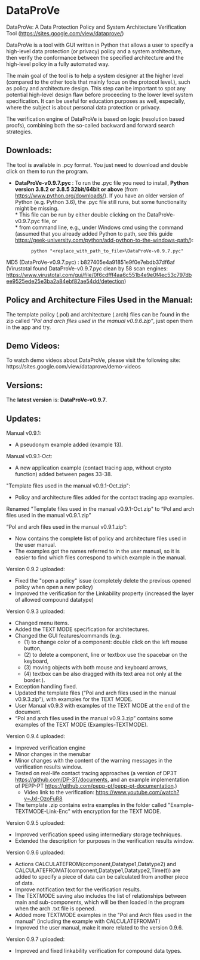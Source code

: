# DataProVe
DataProVe: A Data Protection Policy and System Architecture Verification Tool (https://sites.google.com/view/dataprove/)

DataProVe is a tool with GUI written in Python that allows a user to specify a high-level data protection (or privacy) policy and a system architecture, then verify the conformance between the specified architecture and the high-level policy in a fully automated way. 

The main goal of the tool is to help a system designer at the higher level (compared to the other tools that mainly focus on the protocol level.), such as policy and architecture design. This step can be important to spot any potential high-level design flaw before proceeding to the lower level system specification. It can be useful for education purposes as well, especially, where the subject is about personal data protection or privacy.  

The verification engine of DataProVe is based on logic (resolution based proofs), combining both the so-called backward and forward search strategies. 

<h2> Downloads: </h2>
The tool is available in .pcy format. You just need to download and double click on them to run the program. 

- <b> DataProVe-v0.9.7.pyc  </b>: To run the .pyc file you need to install, <b> Python version 3.8.2 or 3.8.5 32bit/64bit or above </b> (from https://www.python.org/downloads/). If you have an older version of Python (e.g. Python 3.6), the .pyc file still runs, but some functionality might be missing.          
      * This file can be run by either double clicking on the DataProVe-v0.9.7.pyc file, or    
      * from command line, e.g., under Windows cmd using the command (assumed that you already added Python to path, see this guide https://geek-university.com/python/add-python-to-the-windows-path/): 

            python "<replace_with_path_to_file>\DataProVe-v0.9.7.pyc" 

MD5 (DataProVe-v0.9.7.pyc) :  b827405e4a91851e9f0e7ebdb37df6af  
(Virustotal found DataProVe-v0.9.7.pyc clean by 58 scan engines: https://www.virustotal.com/gui/file/0f6cdfff4aa6c551b4e9e0f4ec53c797dbee9525ede25e3ba2a84ebf82ae54dd/detection)


<h2> Policy and Architecture Files Used in the Manual: </h2>
The template policy (.pol) and architecture (.arch) files can be found in the zip called <i>“Pol and arch files used in the manual v0.9.6.zip”</i>, just open them in the app and try. 

<h2> Demo Videos: </h2>
To watch demo videos about DataProVe, please visit the following site: https://sites.google.com/view/dataprove/demo-videos

<h2> Versions: </h2>
The <b>latest version</b> is: <b>DataProVe-v0.9.7</b>.

<h2> Updates: </h2> 

Manual v0.9.1:
- A pseudonym example added (example 13).

Manual v0.9.1-Oct:
- A new application example (contact tracing app, without crypto function) added between pages 33-38. 

"Template files used in the manual v0.9.1-Oct.zip": 
- Policy and architecture files added for the contact tracing app examples. 

Renamed "Template files used in the manual v0.9.1-Oct.zip" to “Pol and arch files used in the manual v0.9.1.zip”

“Pol and arch files used in the manual v0.9.1.zip”: 
 - Now contains the complete list of policy and architecture files used in the user manual. 
 - The examples got the names referred to in the user manual, so it is easier to find which files correspond to which example in the manual.  

Version 0.9.2 uploaded: 
 - Fixed the "open a policy" issue (completely delete the previous opened policy when open a new policy) 
 - Improved the verification for the Linkability property (increased the layer of allowed compound datatype)
 
Version 0.9.3 uploaded: 
 - Changed menu items.
 - Added the TEXT MODE specification for architectures. 
 - Changed the GUI features/commands (e.g. 
     - (1) to change color of a component: double click on the left mouse button, 
     - (2) to delete a component, line or textbox use the spacebar on the keyboard, 
     - (3) moving objects with both mouse and keyboard arrows, 
     - (4) textbox can be also dragged with its text area not only at the border.).
 - Exception handling fixed.
 - Updated the template files (“Pol and arch files used in the manual v0.9.3.zip”), with examples for the TEXT MODE. 
 - User Manual v0.9.3 with examples of the TEXT MODE at the end of the document. 
 - “Pol and arch files used in the manual v0.9.3.zip” contains some examples of the TEXT MODE (Examples-TEXTMODE). 
 
 Version 0.9.4 uploaded:
 - Improved verification engine
 - Minor changes in the menubar
 - Minor changes with the content of the warning messages in the verification results window.
 - Tested on real-life contact tracing approaches (a version of DP3T https://github.com/DP-3T/documents, and an example implementation of PEPP-PT https://github.com/pepp-pt/pepp-pt-documentation.) 
   - Video link to the verification: https://www.youtube.com/watch?v=JxI-OzoFuR8 
 - The template .zip contains extra examples in the folder called "Example-TEXTMODE-Link-Enc" with encryption for the TEXT MODE.
 
 Version 0.9.5 uploaded:
 - Improved verification speed using intermediary storage techniques. 
 - Extended the description for purposes in the verification results window. 

Version 0.9.6 uploaded:
 - Actions CALCULATEFROM(component,Datatype1,Datatype2) and CALCULATEFROMAT(component,Datatype1,Datatype2,Time(t)) are added to specify a piece of data can be calculated from another piece of data. 
 - Improve notification text for the verification results.  
 - The TEXTMODE saving also includes the list of relationships between main and sub-components, which will be then loaded in the program when the arch .txt file is opened. 
 - Added more TEXTMODE examples in the "Pol and Arch files used in the manual" (including the example with CALCULATEFROMAT)
 - Improved the user manual, make it more related to the version 0.9.6.

Version 0.9.7 uploaded:
 - Improved and fixed linkability verification for compound data types.  
